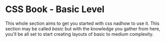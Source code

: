 # CSS Book - Basic Level

This whole section aims to get you started with css nadhow to use it. This section may be called *basic* but with the knowledge you gather from here, you'll be all set to start creating layouts of basic to medium complexity.
